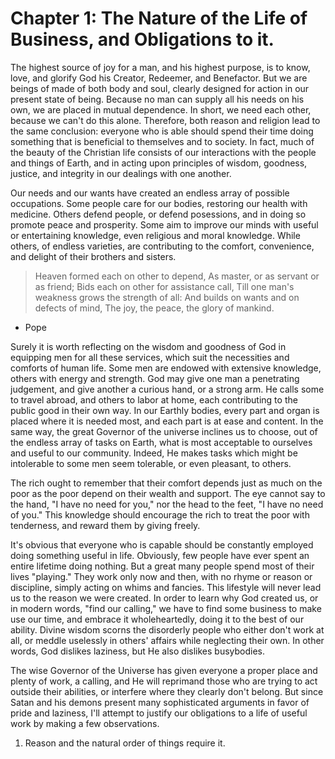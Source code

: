 # Chapter 1: The Nature of the Life of Business, and Obligations to it.

The highest source of joy for a man, and his highest purpose, is to know, love, and glorify God his Creator, Redeemer, and Benefactor. But we are beings of made of both body and soul, clearly designed for action in our present state of being. Because no man can supply all his needs on his own, we are placed in mutual dependence. In short, we need each other, because we can't do this alone. Therefore, both reason and religion lead to the same conclusion: everyone who is able should spend their time doing something that is beneficial to themselves and to society. In fact, much of the beauty of the Christian life consists of our interactions with the people and things of Earth, and in acting upon principles of wisdom, goodness, justice, and integrity in our dealings with one another.

Our needs and our wants have created an endless array of possible occupations. Some people care for our bodies, restoring our health with medicine. Others defend people, or defend posessions, and in doing so promote peace and prosperity. Some aim to improve our minds with useful or entertaining knowledge, even religious and moral knowledge. While others, of endless varieties, are contributing to the comfort, convenience, and delight of their brothers and sisters.

> Heaven formed each on other to depend,
> As master, or as servant or as friend;
> Bids each on other for assistance call,
> Till one man's weakness grows the strength of all:
> And builds on wants and on defects of mind,
> The joy, the peace, the glory of mankind.
- Pope

Surely it is worth reflecting on the wisdom and goodness of God in equipping men for all these services, which suit the necessities and comforts of human life. Some men are endowed with extensive knowledge, others with energy and strength. God may give one man a penetrating judgement, and give another a curious hand, or a strong arm. He calls some to travel abroad, and others to labor at home, each contributing to the public good in their own way. In our Earthly bodies, every part and organ is placed where it is needed most, and each part is at ease and content. In the same way, the great Governor of the universe inclines us to choose, out of the endless array of tasks on Earth, what is most acceptable to ourselves and useful to our community. Indeed, He makes tasks which might be intolerable to some men seem tolerable, or even pleasant, to others.

The rich ought to remember that their comfort depends just as much on the poor as the poor depend on their wealth and support. The eye cannot say to the hand, "I have no need for you," nor the head to the feet, "I have no need of you." This knowledge should encourage the rich to treat the poor with tenderness, and reward them by giving freely.

It's obvious that everyone who is capable should be constantly employed doing something useful in life. Obviously, few people have ever spent an entire lifetime doing nothing. But a great many people spend most of their lives "playing." They work only now and then, with no rhyme or reason or discipline, simply acting on whims and fancies. This lifestyle will never lead us to the reason we were created. In order to learn why God created us, or in modern words, "find our calling," we have to find some business to make use our time, and embrace it wholeheartedly, doing it to the best of our ability. Divine wisdom scorns the disorderly people who either don't work at all, or meddle uselessly in others' affairs while neglecting their own. In other words, God dislikes laziness, but He also dislikes busybodies.

The wise Governor of the Universe has given everyone a proper place and plenty of work, a calling, and He will reprimand those who are trying to act outside their abilities, or interfere where they clearly don't belong. But since Satan and his demons present many sophisticated arguments in favor of pride and laziness, I'll attempt to justify our obligations to a life of useful work by making a few observations.

1. Reason and the natural order of things require it.
